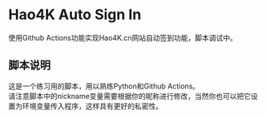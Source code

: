 # Hao4K Auto Sign In

使用Github Actions功能实现Hao4K.cn网站自动签到功能，脚本调试中。  

## 脚本说明
这是一个练习用的脚本，用以熟练Python和Github Actions。  
请注意脚本中的nickname变量需要根据你的昵称进行修改，当然你也可以把它设置为环境变量传入程序，这样具有更好的私密性。
